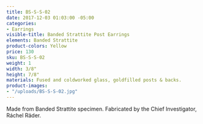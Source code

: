 ```yaml
---
title: BS-S-S-02
date: 2017-12-03 01:03:00 -05:00
categories:
- Earrings
visible-title: Banded Strattite Post Earrings
elements: Banded Strattite
product-colors: Yellow
price: 130
sku: BS-S-S-02
weight: 1
width: 3/8"
height: 7/8"
materials: Fused and coldworked glass, goldfilled posts & backs.
product-images:
- "/uploads/BS-S-S-02.jpg"
---
```


Made from Banded Strattite specimen. Fabricated by the Chief Investigator, Ráchel Räder.